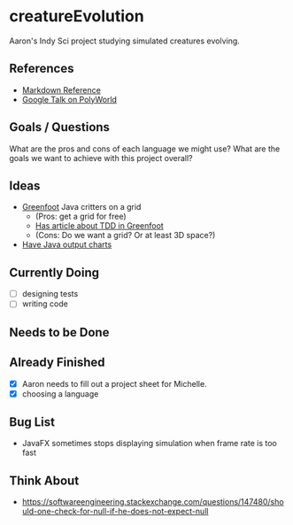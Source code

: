 # creatureEvolution
Aaron's Indy Sci project studying simulated creatures evolving.

## References
* [Markdown Reference](https://guides.github.com/features/mastering-markdown/)
* [Google Talk on PolyWorld](https://www.youtube.com/watch?v=_m97_kL4ox0)

## Goals / Questions
What are the pros and cons of each language we might use?
What are the goals we want to achieve with this project overall?

## Ideas
* [Greenfoot](http://www.greenfoot.org) Java critters on a grid 
   * (Pros: get a grid for free)
   * [Has article about TDD in Greenfoot](https://greenroom.greenfoot.org/files/740/original.pdf)
   * (Cons: Do we want a grid? Or at least 3D space?)
* [Have Java output charts](https://www.fromdev.com/2012/09/Free-Open-Source-Java-Charting-Library.html)


## Currently Doing
- [ ] designing tests
- [ ] writing code

## Needs to be Done

## Already Finished
- [x] Aaron needs to fill out a project sheet for Michelle.
- [x] choosing a language

## Bug List
- JavaFX sometimes stops displaying simulation when frame rate is too fast


## Think About
- https://softwareengineering.stackexchange.com/questions/147480/should-one-check-for-null-if-he-does-not-expect-null
